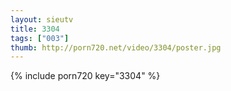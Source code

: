 ```yaml
--- 
layout: sieutv
title: 3304
tags: ["003"]
thumb: http://porn720.net/video/3304/poster.jpg
---
```

{% include porn720 key="3304" %} 
